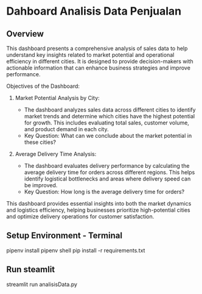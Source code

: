 # Dahboard Analisis Data Penjualan

## Overview
This dashboard presents a comprehensive analysis of sales data to help understand key insights related to market potential and operational efficiency in different cities. It is designed to provide decision-makers with actionable information that can enhance business strategies and improve performance.

Objectives of the Dashboard:
1. Market Potential Analysis by City:
   - The dashboard analyzes sales data across different cities to identify market trends and determine which cities have the highest potential for growth. This includes evaluating total sales, customer volume, and product demand in each city.
   - Key Question: What can we conclude about the market potential in these cities?
     
2. Average Delivery Time Analysis:
   - The dashboard evaluates delivery performance by calculating the average delivery time for orders across different regions. This helps identify logistical bottlenecks and areas where delivery speed can be improved.
   - Key Question: How long is the average delivery time for orders?

This dashboard provides essential insights into both the market dynamics and logistics efficiency, helping businesses prioritize high-potential cities and optimize delivery operations for customer satisfaction.

## Setup Environment - Terminal
pipenv install
pipenv shell
pip install -r requirements.txt

## Run steamlit
streamlit run analisisData.py

